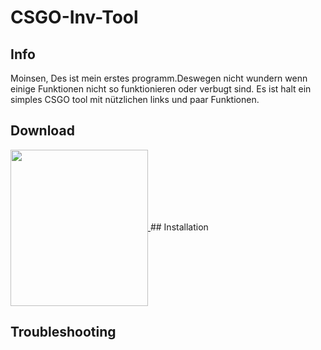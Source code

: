 # CSGO-Inv-Tool

## Info
Moinsen, Des ist mein erstes programm.Deswegen nicht wundern wenn einige Funktionen nicht so funktionieren oder verbugt sind.
Es ist halt ein simples CSGO tool mit nützlichen links und paar Funktionen.
## Download
<a href="http://www.google.com" target="_blank">
  <img width="220" height="250" border="0" align="center"  src="https://i.imgur.com/azd7P8f.png"/>
</a>
## Installation

## Troubleshooting
